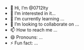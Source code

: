 - 👋 Hi, I’m @0712lty
- 👀 I’m interested in it...
- 🌱 I’m currently learning ...
- 💞️ I’m looking to collaborate on ...
- 📫 How to reach me ...
- 😄 Pronouns: ...
- ⚡ Fun fact: ...

<!---
0712lty/0712lty is a ✨ special ✨ repository because its `README.md` (this file) appears on your GitHub profile.
You can click the Preview link to take a look at your changes.
--->
